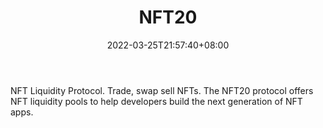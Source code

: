 ﻿---
weight: 
title: "NFT20"
description: "NFT Liquidity Protocol. Trade, swap  sell NFTs. The NFT20 protocol offers NFT liquidity pools to help developers build the next generation of NFT apps."
date: 2022-03-25T21:57:40+08:00
lastmod: 2022-03-25T16:45:40+08:00
draft: false
authors: ["Metabd"]
featuredImage: "162.png"
link: "https://nft20.io/"
tags: ["NFT20","交易所"]
categories: ["navigation"]
navigation: ["交易所"]
lightgallery: true
toc: true
pinned: false
recommend: false
recommend1: false
---
NFT Liquidity Protocol. Trade, swap  sell NFTs. The NFT20 protocol offers NFT liquidity pools to help developers build the next generation of NFT apps.
